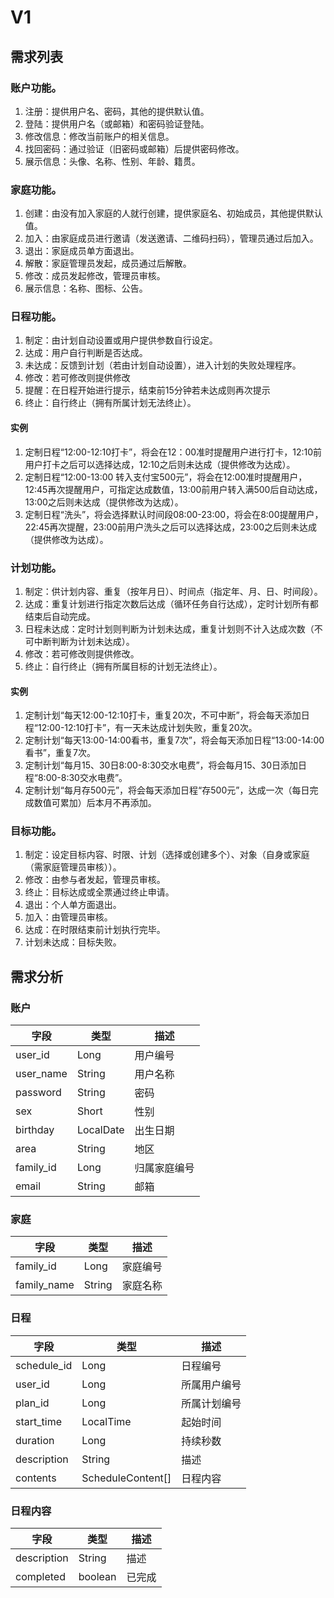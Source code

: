 # V1
## 需求列表
### 账户功能。
1. 注册：提供用户名、密码，其他的提供默认值。
2. 登陆：提供用户名（或邮箱）和密码验证登陆。
3. 修改信息：修改当前账户的相关信息。
4. 找回密码：通过验证（旧密码或邮箱）后提供密码修改。
5. 展示信息：头像、名称、性别、年龄、籍贯。

### 家庭功能。
1. 创建：由没有加入家庭的人就行创建，提供家庭名、初始成员，其他提供默认值。
2. 加入：由家庭成员进行邀请（发送邀请、二维码扫码），管理员通过后加入。
3. 退出：家庭成员单方面退出。
4. 解散：家庭管理员发起，成员通过后解散。
5. 修改：成员发起修改，管理员审核。
6. 展示信息：名称、图标、公告。

### 日程功能。
1. 制定：由计划自动设置或用户提供参数自行设定。
2. 达成：用户自行判断是否达成。
3. 未达成：反馈到计划（若由计划自动设置），进入计划的失败处理程序。
4. 修改：若可修改则提供修改
5. 提醒：在日程开始进行提示，结束前15分钟若未达成则再次提示
6. 终止：自行终止（拥有所属计划无法终止）。

#### 实例
1. 定制日程“12:00-12:10打卡”，将会在12：00准时提醒用户进行打卡，12:10前用户打卡之后可以选择达成，12:10之后则未达成（提供修改为达成）。
2. 定制日程“12:00-13:00 转入支付宝500元”，将会在12:00准时提醒用户，12:45再次提醒用户，可指定达成数值，13:00前用户转入满500后自动达成，13:00之后则未达成（提供修改为达成）。
3. 定制日程“洗头”，将会选择默认时间段08:00-23:00，将会在8:00提醒用户，22:45再次提醒，23:00前用户洗头之后可以选择达成，23:00之后则未达成（提供修改为达成）。

### 计划功能。
1. 制定：供计划内容、重复（按年月日）、时间点（指定年、月、日、时间段）。
2. 达成：重复计划进行指定次数后达成（循环任务自行达成），定时计划所有都结束后自动完成。
3. 日程未达成：定时计划则判断为计划未达成，重复计划则不计入达成次数（不可中断判断为计划未达成）。
4. 修改：若可修改则提供修改。
5. 终止：自行终止（拥有所属目标的计划无法终止）。

#### 实例
1. 定制计划“每天12:00-12:10打卡，重复20次，不可中断”，将会每天添加日程“12:00-12:10打卡”，有一天未达成计划失败，重复20次。
2. 定制计划“每天13:00-14:00看书，重复7次”，将会每天添加日程“13:00-14:00看书”，重复7次。
3. 定制计划“每月15、30日8:00-8:30交水电费”，将会每月15、30日添加日程“8:00-8:30交水电费”。
4. 定制计划“每月存500元”，将会每天添加日程“存500元”，达成一次（每日完成数值可累加）后本月不再添加。


### 目标功能。
1. 制定：设定目标内容、时限、计划（选择或创建多个）、对象（自身或家庭（需家庭管理员审核））。
2. 修改：由参与者发起，管理员审核。
3. 终止：目标达成或全票通过终止申请。
4. 退出：个人单方面退出。
5. 加入：由管理员审核。
6. 达成：在时限结束前计划执行完毕。
7. 计划未达成：目标失败。

## 需求分析

### 账户
| 字段        | 类型     | 描述   |
|-----------|--------|------|
| user_id   | Long   | 用户编号 |
| user_name | String | 用户名称 |
| password  | String | 密码    |
| sex       | Short  | 性别    |
| birthday  | LocalDate | 出生日期 |
| area      | String    | 地区 |
| family_id | Long | 归属家庭编号 |
| email | String | 邮箱 |

### 家庭
| 字段          | 类型     | 描述   |
|-------------|--------|------|
| family_id   | Long   | 家庭编号 |
| family_name | String | 家庭名称 |

### 日程
| 字段          | 类型                | 描述     |
|-------------|-------------------|--------|
| schedule_id | Long              | 日程编号   |
| user_id     | Long              | 所属用户编号 |
| plan_id     | Long              | 所属计划编号 |
| start_time  | LocalTime         | 起始时间   |
| duration    | Long              | 持续秒数   |
| description | String            | 描述     |
| contents    | ScheduleContent[] | 日程内容   |

### 日程内容
| 字段          | 类型      | 描述  |
|-------------|---------|-----|
| description | String  | 描述  |
| completed   | boolean | 已完成 |

